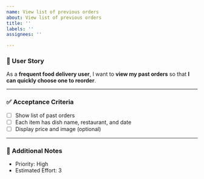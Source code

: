 ```yaml
---
name: View list of previous orders
about: View list of previous orders
title: ''
labels: ''
assignees: ''

---
```


### 🎯 User Story

As a **frequent food delivery user**, I want to **view my past orders** so that **I can quickly choose one to reorder**.

---

### ✅ Acceptance Criteria
- [ ] Show list of past orders
- [ ] Each item has dish name, restaurant, and date
- [ ] Display price and image (optional)

---

### 📌 Additional Notes
- Priority: High
- Estimated Effort: 3
